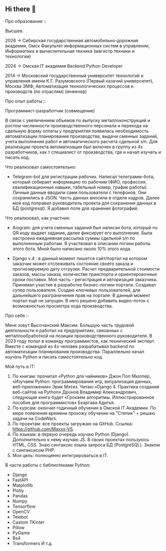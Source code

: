 ## Hi there 👋

Про образование ::

Высшее.

2026 -> Сибирская государственная автомобильно-дорожная академия, Омск
Факультет информационных систем в управлении, Информатика и вычислительная техника (магистр техники и технологии)

2024 -> Омская IT академия
Backend Python Developer

2014 -> Московский государственный университет технологий и управления имени К.Г. Разумовского (Первый казачий университет), Москва
ЭМФ, Автоматизация технологических процессов и производств (по отраслям) (инженер)



Про опыт работы ::

Программист-разработчик (совмещение)

В связи с увеличением объемов по выпуску металлоконструкций и ростом численности производственного персонала и перехода на сдельную форму оплаты у предприятия появилась необходимость автоматизации планирования производства, выдачи сменных заданий, учета выполнения работ и автоматического расчета сдельной з/п.
Для реализации проекта автоматизации был включен в группу из 4х разработчиков, как т специалист от производства, где и начал изучать и писать код.

Что реализовал самостоятельно:

- Telegram-bot для регистрации рабочих. Написал телеграмм-бота, который собирает информацию по рабочим (ФИО, профессия, квалификационные навыки, табельный номер, график работы). Личные данные вводили сами пользователи с телефонов. Они сохранялись в JSON. Часть данных вносили в отделе кадров. Далее мой код поправил руководитель проекта для сохранения данных в БД (postgresql). Я добавил поле для хранения фотографий.

Что реализовал, как участник:

- Aiogram: для учета сменных заданий был написан бота, который по QR коду выдает задание, далее фиксирует его выполнение. Была настроена ежедневная рассылка суммы сдельной з/п по выполненным работам. Я участвовал в описании логики работы этого бота. Мной было написано около 10% этого кода.

- Django v.4 : в данный момент пишется сайт/портал на котором заказчик может отслеживать состояние своего заказа и прогнозируемую дату отгрузки. Расчет предварительной стоимости заказов, массы заказа, количестве транспорта и ориентировочные сроки поставки. Моя часть - регистрация и авторизация заказчика. Принимал участие в разработке бизнес-логики портала. Создавал супер пользователя. Создаю ключевых пользователей, для дальнейшего разграничения прав на портале.
В данный момент портал ещё не запущен. В него решено добавить видео-поток с возможностью просмотра хода производства.


Про себя ::

Меня зовут Высочанский Максим.
Большую часть трудовой деятельности я работал на предприятиях, связанных с металлообработкой на позиции производственного руководителя.
В 2023 году попал в команду программистов, как технический эксперт. Вместе с командой из 4х человек разрабатывал backend по автоматизации планирования производства.
Параллельно начал изучать Python и писать самостоятельно код.

Мой путь в IT:
1. По книгам: прочитал «Python для чайников» Джон Пол Мюллер, «Изучаем Python: программирование игр, визуализация данных, веб-приложения» Эрик Мэтиз. Читаю «Django 4. Практика создания веб-сайтов на Python» Дронов Владимир Александрович, следующая книга будет «Грокаем алгоритмы. Иллюстрированное пособие для программистов» Бхаргава Адитья.
2. По курсам: окончил годичный обучения в Омской IT Академии. По мере появления времени прохожу обучение на "Степик" + решаю задачи на CodeWars.
3. По проектам: все проекты загружаю на GitHub. Ссылка: https://github.com/Maxxx-VS.
4. По языкам: в первую очередь изучаю Python (Django). Дополнительно к нему изучаю JS. В своих проектах пользуюсь HTML, CSS. Знаю синтаксис языка запроса БД (PostgreSQL). Знаком с синтаксисом PHP.
5. Моя цель: полноценно интегрироваться в IT.
   
В части работы с библиотеками Python:
- Django
- FastAPI
- Matplotlib
- Plotly
- Pandas
- Numpy
- Tensorflow
- OpenCV
- Telebot
- Castom TKinter
- Pillow
- PyGame
- Bs4
- Transformers
И т.д.
